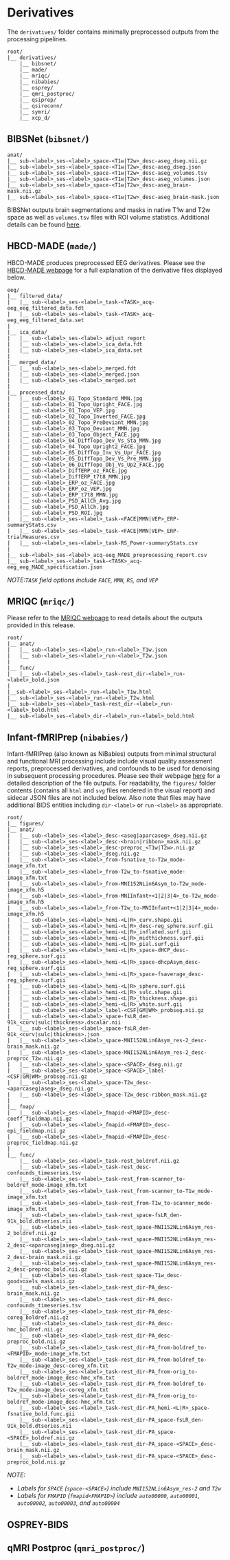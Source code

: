 # Derivatives

The `derivatives/` folder contains minimally preprocessed outputs from the processing pipelines.

```
root/
|__ derivatives/ 
    |__ bibsnet/
    |__ made/
    |__ mriqc/
    |__ nibabies/
    |__ osprey/
    |__ qmri_postproc/
    |__ qsiprep/
    |__ qsireconn/
    |__ symri/
    |__ xcp_d/
```


## BIBSNet (`bibsnet/`)

```
anat/
|__ sub-<label>_ses-<label>_space-<T1w|T2w>_desc-aseg_dseg.nii.gz
|__ sub-<label>_ses-<label>_space-<T1w|T2w>_desc-aseg_dseg.json
|__ sub-<label>_ses-<label>_space-<T1w|T2w>_desc-aseg_volumes.tsv
|__ sub-<label>_ses-<label>_space-<T1w|T2w>_desc-aseg_volumes.json            
|__ sub-<label>_ses-<label>_space-<T1w|T2w>_desc-aseg_brain-mask.nii.gz
|__ sub-<label>_ses-<label>_space-<T1w|T2w>_desc-aseg_brain-mask.json
```

BIBSNet outputs brain segmentations and masks in native T1w and T2w space as well as `volumes.tsv` files with ROI volume statistics. Additional details can be found [here](https://bibsnet.readthedocs.io/en/latest/outputs/).

## HBCD-MADE (`made/`)

HBCD-MADE produces preprocessed EEG derivatives. Please see the [HBCD-MADE webpage](https://docs-hbcd-made.readthedocs.io/en/latest/expected_outputs.html) for a full explanation of the derivative files displayed below.

```
eeg/
|__ filtered_data/
|   |__ sub-<label>_ses-<label>_task-<TASK>_acq-eeg_eeg_filtered_data.fdt
|   |__ sub-<label>_ses-<label>_task-<TASK>_acq-eeg_eeg_filtered_data.set
|
|__ ica_data/
|   |__ sub-<label>_ses-<label>_adjust_report
|   |__ sub-<label>_ses-<label>_ica_data.fdt
|   |__ sub-<label>_ses-<label>_ica_data.set
| 
|__ merged_data/
|   |__ sub-<label>_ses-<label>_merged.fdt
|   |__ sub-<label>_ses-<label>_merged.json
|   |__ sub-<label>_ses-<label>_merged.set
| 
|__ processed_data/
|   |__ sub-<label>_01_Topo_Standard_MMN.jpg
|   |__ sub-<label>_01_Topo_Upright_FACE.jpg
|   |__ sub-<label>_01_Topo_VEP.jpg
|   |__ sub-<label>_02_Topo_Inverted_FACE.jpg
|   |__ sub-<label>_02_Topo_PreDeviant_MMN.jpg
|   |__ sub-<label>_03_Topo_Deviant_MMN.jpg
|   |__ sub-<label>_03_Topo_Object_FACE.jpg
|   |__ sub-<label>_04_DiffTopo_Dev_Vs_Sta_MMN.jpg
|   |__ sub-<label>_04_Topo_Upright2_FACE.jpg
|   |__ sub-<label>_05_DiffTop_Inv_Vs_Upr_FACE.jpg
|   |__ sub-<label>_05_DiffTopo_Dev_Vs_Pre_MMN.jpg
|   |__ sub-<label>_06_DiffTopo_Obj_Vs_Up2_FACE.jpg
|   |__ sub-<label>_DiffERP_oz_FACE.jpg
|   |__ sub-<label>_DiffERP_t7t8_MMN.jpg
|   |__ sub-<label>_ERP_oz_FACE.jpg    
|   |__ sub-<label>_ERP_oz_VEP.jpg
|   |__ sub-<label>_ERP_t7t8_MMN.jpg
|   |__ sub-<label>_PSD_AllCh_Avg.jpg
|   |__ sub-<label>_PSD_AllCh.jpg
|   |__ sub-<label>_PSD_ROI.jpg
|   |__ sub-<label>_ses-<label>_task-<FACE|MMN|VEP>_ERP-summaryStats.csv
|   |__ sub-<label>_ses-<label>_task-<FACE|MMN|VEP>_ERP-trialMeasures.csv
|   |__ sub-<label>_ses-<label>_task-RS_Power-summaryStats.csv
| 
|__ sub-<label>_ses-<label>_acq-eeg_MADE_preprocessing_report.csv
|__ sub-<label>_ses-<label>_task-<TASK>_acq-eeg_eeg_MADE_specification.json
```
*NOTE:`TASK` field options include `FACE`, `MMN`, `RS`, and `VEP`*


## MRIQC (`mriqc/`)
Please refer to the [MRIQC webpage](https://mriqc.readthedocs.io/en/latest/about.html) to read details about the outputs provided in this release.
```
root/
|__ anat/
|   |__ sub-<label>_ses-<label>_run-<label>_T1w.json
|   |__ sub-<label>_ses-<label>_run-<label>_T2w.json
|
|__ func/
|   |__ sub-<label>_ses-<label>_task-rest_dir-<label>_run-<label>_bold.json
|
|__sub-<label>_ses-<label>_run-<label>_T1w.html
|__ sub-<label>_ses-<label>_run-<label>_T2w.html
|__ sub-<label>_ses-<label>_task-rest_dir-<label>_run-<label>_bold.html
|__ sub-<label>_ses-<label>_dir-<label>_run-<label>_bold.html
```

## Infant-fMRIPrep (`nibabies/`)

Infant-fMRIPrep (also known as NiBabies) outputs from minimal structural and functional MRI processing include include visual quality assessment reports, preprocessed derivatives, and confounds to be used for denoising in subsequent processing procedures. Please see their webpage [here](https://nibabies.readthedocs.io/en/latest/outputs.html) for a detailed description of the file outputs. For readability, the `figures/` folder contents (contains all `html` and `svg` files rendered in the visual report) and sidecar JSON files are not included below. Also note that files may have additional BIDS entities including `dir-<label>` or `run-<label>` as appropriate. 

```
root/
|__ figures/
|__ anat/
|   |__ sub-<label>_ses-<label>_desc-<aseg|aparcaseg>_dseg.nii.gz
|   |__ sub-<label>_ses-<label>_desc-<brain|ribbon>_mask.nii.gz
|   |__ sub-<label>_ses-<label>_desc-preproc_<T1w|T2w>.nii.gz
|   |__ sub-<label>_ses-<label>_dseg.nii.gz
|   |__ sub-<label>_ses-<label>_from-fsnative_to-T2w_mode-image_xfm.txt
|   |__ sub-<label>_ses-<label>_from-T2w_to-fsnative_mode-image_xfm.txt
|   |__ sub-<label>_ses-<label>_from-MNI152NLin6Asym_to-T2w_mode-image_xfm.h5
|   |__ sub-<label>_ses-<label>_from-MNIInfant+<1|2|3|4>_to-T2w_mode-image_xfm.h5
|   |__ sub-<label>_ses-<label>_from-T2w_to-MNIInfant+<1|2|3|4>_mode-image_xfm.h5
|   |__ sub-<label>_ses-<label>_hemi-<L|R>_curv.shape.gii
|   |__ sub-<label>_ses-<label>_hemi-<L|R>_desc-reg_sphere.surf.gii
|   |__ sub-<label>_ses-<label>_hemi-<L|R>_inflated.surf.gii
|   |__ sub-<label>_ses-<label>_hemi-<L|R>_midthickness.surf.gii
|   |__ sub-<label>_ses-<label>_hemi-<L|R>_pial.surf.gii
|   |__ sub-<label>_ses-<label>_hemi-<L|R>_space-dHCP_desc-reg_sphere.surf.gii
|   |__ sub-<label>_ses-<label>_hemi-<L|R>_space-dhcpAsym_desc-reg_sphere.surf.gii
|   |__ sub-<label>_ses-<label>_hemi-<L|R>_space-fsaverage_desc-reg_sphere.surf.gii
|   |__ sub-<label>_ses-<label>_hemi-<L|R>_sphere.surf.gii
|   |__ sub-<label>_ses-<label>_hemi-<L|R>_sulc.shape.gii
|   |__ sub-<label>_ses-<label>_hemi-<L|R>_thickness.shape.gii
|   |__ sub-<label>_ses-<label>_hemi-<L|R>_white.surf.gii
|   |__ sub-<label>_ses-<label>_label-<CSF|GM|WM>_probseg.nii.gz
|   |__ sub-<label>_ses-<label>_space-fsLR_den-91k_<curv|sulc|thickness>.dscalar.nii
|   |__ sub-<label>_ses-<label>_space-fsLR_den-91k_<curv|sulc|thickness>.json
|   |__ sub-<label>_ses-<label>_space-MNI152NLin6Asym_res-2_desc-brain_mask.nii.gz
|   |__ sub-<label>_ses-<label>_space-MNI152NLin6Asym_res-2_desc-preproc_T2w.nii.gz
|   |__ sub-<label>_ses-<label>_space-<SPACE>_dseg.nii.gz
|   |__ sub-<label>_ses-<label>_space-<SPACE>_label-<CSF|GM|WM>_probseg.nii.gz
|   |__ sub-<label>_ses-<label>_space-T2w_desc-<aparcaseg|aseg>_dseg.nii.gz
|   |__ sub-<label>_ses-<label>_space-T2w_desc-ribbon_mask.nii.gz
|
|__ fmap/
|   |__ sub-<label>_ses-<label>_fmapid-<FMAPID>_desc-coeff_fieldmap.nii.gz
|   |__ sub-<label>_ses-<label>_fmapid-<FMAPID>_desc-epi_fieldmap.nii.gz
|   |__ sub-<label>_ses-<label>_fmapid-<FMAPID>_desc-preproc_fieldmap.nii.gz
|
|__ func/
    |__ sub-<label>_ses-<label>_task-rest_boldref.nii.gz
    |__ sub-<label>_ses-<label>_task-rest_desc-confounds_timeseries.tsv
    |__ sub-<label>_ses-<label>_task-rest_from-scanner_to-boldref_mode-image_xfm.txt
    |__ sub-<label>_ses-<label>_task-rest_from-scanner_to-T1w_mode-image_xfm.txt
    |__ sub-<label>_ses-<label>_task-rest_from-T1w_to-scanner_mode-image_xfm.txt
    |__ sub-<label>_ses-<label>_task-rest_space-fsLR_den-91k_bold.dtseries.nii
    |__ sub-<label>_ses-<label>_task-rest_space-MNI152NLin6Asym_res-2_boldref.nii.gz
    |__ sub-<label>_ses-<label>_task-rest_space-MNI152NLin6Asym_res-2_desc-<aparcaseg|aseg>_dseg.nii.gz
    |__ sub-<label>_ses-<label>_task-rest_space-MNI152NLin6Asym_res-2_desc-brain_mask.nii.gz
    |__ sub-<label>_ses-<label>_task-rest_space-MNI152NLin6Asym_res-2_desc-preproc_bold.nii.gz
    |__ sub-<label>_ses-<label>_task-rest_space-T1w_desc-goodvoxels_mask.nii.gz
    |__ sub-<label>_ses-<label>_task-rest_dir-PA_desc-brain_mask.nii.gz
    |__ sub-<label>_ses-<label>_task-rest_dir-PA_desc-confounds_timeseries.tsv
    |__ sub-<label>_ses-<label>_task-rest_dir-PA_desc-coreg_boldref.nii.gz
    |__ sub-<label>_ses-<label>_task-rest_dir-PA_desc-hmc_boldref.nii.gz
    |__ sub-<label>_ses-<label>_task-rest_dir-PA_desc-preproc_bold.nii.gz
    |__ sub-<label>_ses-<label>_task-rest_dir-PA_from-boldref_to-<FMAPID>_mode-image_xfm.txt
    |__ sub-<label>_ses-<label>_task-rest_dir-PA_from-boldref_to-T2w_mode-image_desc-coreg_xfm.txt
    |__ sub-<label>_ses-<label>_task-rest_dir-PA_from-orig_to-boldref_mode-image_desc-hmc_xfm.txt
    |__ sub-<label>_ses-<label>_task-rest_dir-PA_from-boldref_to-T2w_mode-image_desc-coreg_xfm.txt
    |__ sub-<label>_ses-<label>_task-rest_dir-PA_from-orig_to-boldref_mode-image_desc-hmc_xfm.txt
    |__ sub-<label>_ses-<label>_task-rest_dir-PA_hemi-<L|R>_space-fsnative_bold.func.gii
    |__ sub-<label>_ses-<label>_task-rest_dir-PA_space-fsLR_den-91k_bold.dtseries.nii
    |__ sub-<label>_ses-<label>_task-rest_dir-PA_space-<SPACE>_boldref.nii.gz
    |__ sub-<label>_ses-<label>_task-rest_dir-PA_space-<SPACE>_desc-brain_mask.nii.gz
    |__ sub-<label>_ses-<label>_task-rest_dir-PA_space-<SPACE>_desc-preproc_bold.nii.gz
```
*NOTE:* 

- *Labels for `SPACE` (`space-<SPACE>`) include `MNI152NLin6Asym_res-2` and `T2w`*
- *Labels for `FMAPID` (`fmapid<FMAPID>`) include `auto00000`, `auto00001`, `auto00002`, `auto00003`, and `auto00004`*

## OSPREY-BIDS


## qMRI Postproc (`qmri_postproc/`)




